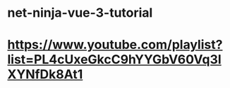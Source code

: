 # net-ninja-vue-3-tutorial

# https://www.youtube.com/playlist?list=PL4cUxeGkcC9hYYGbV60Vq3IXYNfDk8At1